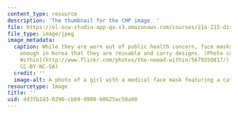 ```yaml
---
content_type: resource
description: 'The thumbnail for the CHP image. '
file: https://ol-ocw-studio-app-qa.s3.amazonaws.com/courses/21a-215-disease-and-health-culture-society-and-ethics-spring-2012/4d3fb2430296cb89d909b0625ac58a60_21a-215s12-th.jpg
file_type: image/jpeg
image_metadata:
  caption: While they are worn out of public health concern, face masks are common
    enough in Korea that they are reusable and carry designs. (Photo courtesy of [Nomad
    Within](http://www.flickr.com/photos/the-nomad-within/5679350817/) on Flickr.
    CC-BY-NC-SA)
  credit: ''
  image-alt: A photo of a girl with a medical face mask featuring a cat.
resourcetype: Image
title: ''
uid: 4d3fb243-0296-cb89-d909-b0625ac58a60
---
```

